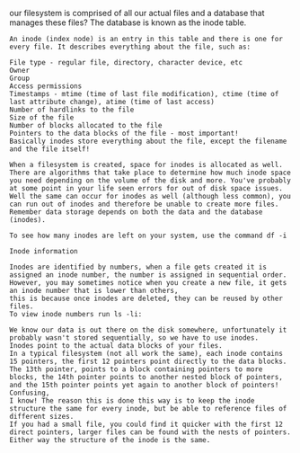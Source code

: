 our filesystem is comprised of all our actual files and a database that manages these files? 
The database is known as the inode table.

    An inode (index node) is an entry in this table and there is one for every file. It describes everything about the file, such as:

    File type - regular file, directory, character device, etc
    Owner
    Group
    Access permissions
    Timestamps - mtime (time of last file modification), ctime (time of last attribute change), atime (time of last access)
    Number of hardlinks to the file
    Size of the file
    Number of blocks allocated to the file
    Pointers to the data blocks of the file - most important!
    Basically inodes store everything about the file, except the filename and the file itself!

    When a filesystem is created, space for inodes is allocated as well. There are algorithms that take place to determine how much inode space you need depending on the volume of the disk and more. You've probably at some point in your life seen errors for out of disk space issues. Well the same can occur for inodes as well (although less common), you can run out of inodes and therefore be unable to create more files. Remember data storage depends on both the data and the database (inodes).

    To see how many inodes are left on your system, use the command df -i

    Inode information

    Inodes are identified by numbers, when a file gets created it is assigned an inode number, the number is assigned in sequential order.
    However, you may sometimes notice when you create a new file, it gets an inode number that is lower than others, 
    this is because once inodes are deleted, they can be reused by other files. 
    To view inode numbers run ls -li:

    We know our data is out there on the disk somewhere, unfortunately it probably wasn't stored sequentially, so we have to use inodes. 
    Inodes point to the actual data blocks of your files. 
    In a typical filesystem (not all work the same), each inode contains 15 pointers, the first 12 pointers point directly to the data blocks. 
    The 13th pointer, points to a block containing pointers to more blocks, the 14th pointer points to another nested block of pointers, 
    and the 15th pointer points yet again to another block of pointers! Confusing, 
    I know! The reason this is done this way is to keep the inode structure the same for every inode, but be able to reference files of different sizes. 
    If you had a small file, you could find it quicker with the first 12 direct pointers, larger files can be found with the nests of pointers. 
    Either way the structure of the inode is the same.
